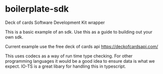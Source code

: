 # boilerplate-sdk

Deck of cards Software Development Kit wrapper

This is a basic example of an sdk. Use this as a guide to building out your own sdk.

Current example use the free deck of cards api https://deckofcardsapi.com/

This uses codecs as a way of run time type checking. For other programming languages it would be a good idea to ensure data is what we expect. IO-TS is a great libary for handling this in typescript.
